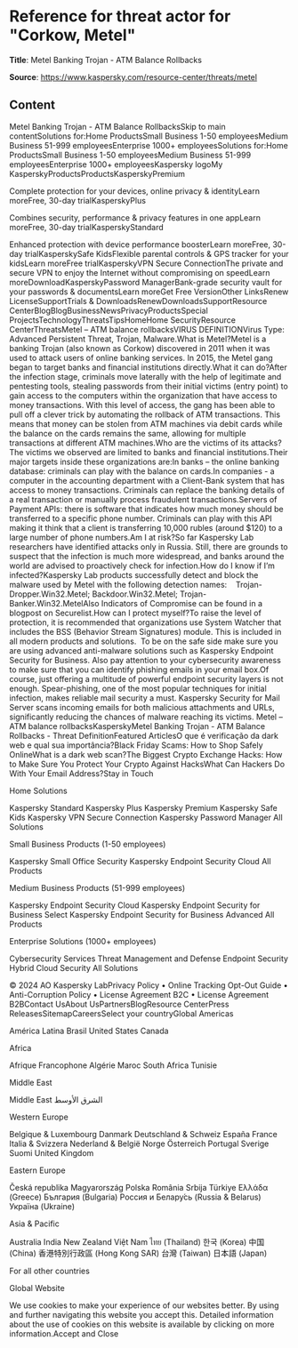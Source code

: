 # Reference for threat actor for "Corkow, Metel"

**Title**: Metel Banking Trojan - ATM Balance Rollbacks

**Source**: https://www.kaspersky.com/resource-center/threats/metel

## Content
Metel Banking Trojan - ATM Balance RollbacksSkip to main contentSolutions for:Home ProductsSmall Business 1-50 employeesMedium Business 51-999 employeesEnterprise 1000+ employeesSolutions for:Home ProductsSmall Business 1-50 employeesMedium Business 51-999 employeesEnterprise 1000+ employeesKaspersky logoMy KasperskyProductsProductsKasperskyPremium

Complete protection for your devices, online privacy & identityLearn moreFree, 30-day trialKasperskyPlus


Combines security, performance & privacy features in one appLearn moreFree, 30-day trialKasperskyStandard

Enhanced protection with device performance boosterLearn moreFree, 30-day trialKasperskySafe KidsFlexible parental controls & GPS tracker for your kidsLearn moreFree trialKasperskyVPN Secure ConnectionThe private and secure VPN to enjoy the Internet without compromising on speedLearn moreDownloadKasperskyPassword ManagerBank-grade security vault for your passwords & documentsLearn moreGet Free VersionOther LinksRenew LicenseSupportTrials & DownloadsRenewDownloadsSupportResource CenterBlogBlogBusinessNewsPrivacyProductsSpecial ProjectsTechnologyThreatsTipsHomeHome SecurityResource CenterThreatsMetel – ATM balance rollbacksVIRUS DEFINITIONVirus Type: Advanced Persistent Threat, Trojan, Malware.What is Metel?Metel is a banking Trojan (also known as Corkow) discovered in 2011 when it was used to attack users of online banking services. In 2015, the Metel gang began to target banks and financial institutions directly.What it can do?After the infection stage, criminals move laterally with the help of legitimate and pentesting tools, stealing passwords from their initial victims (entry point) to gain access to the computers within the organization that have access to money transactions. With this level of access, the gang has been able to pull off a clever trick by automating the rollback of ATM transactions. This means that money can be stolen from ATM machines via debit cards while the balance on the cards remains the same, allowing for multiple transactions at different ATM machines.Who are the victims of its attacks?The victims we observed are limited to banks and financial institutions.Their major targets inside these organizations are:In banks – the online banking database: criminals can play with the balance on cards.In companies - a computer in the accounting department with a Client-Bank system that has access to money transactions. Criminals can replace the banking details of a real transaction or manually process fraudulent transactions.Servers of Payment APIs: there is software that indicates how much money should be transferred to a specific phone number. Criminals can play with this API making it think that a client is transferring 10,000 rubles (around $120) to a large number of phone numbers.Am I at risk?So far Kaspersky Lab researchers have identified attacks only in Russia. Still, there are grounds to suspect that the infection is much more widespread, and banks around the world are advised to proactively check for infection.How do I know if I’m infected?Kaspersky Lab products successfully detect and block the malware used by Metel with the following detection names:    Trojan-Dropper.Win32.Metel; Backdoor.Win32.Metel; Trojan-Banker.Win32.MetelAlso Indicators of Compromise can be found in a blogpost on Securelist.How can I protect myself?To raise the level of protection, it is recommended that organizations use System Watcher that includes the BSS (Behavior Stream Signatures) module. This is included in all modern products and solutions.  To be on the safe side make sure you are using advanced anti-malware solutions such as Kaspersky Endpoint Security for Business. Also pay attention to your cybersecurity awareness to make sure that you can identify phishing emails in your email box.Of course, just offering a multitude of powerful endpoint security layers is not enough. Spear-phishing, one of the most popular techniques for initial infection, makes reliable mail security a must. Kaspersky Security for Mail Server scans incoming emails for both malicious attachments and URLs, significantly reducing the chances of malware reaching its victims. Metel – ATM balance rollbacksKasperskyMetel Banking Trojan - ATM Balance Rollbacks - Threat DefinitionFeatured ArticlesO que é verificação da dark web e qual sua importância?Black Friday Scams: How to Shop Safely OnlineWhat is a dark web scan?The Biggest Crypto Exchange Hacks: How to Make Sure You Protect Your Crypto Against HacksWhat Can Hackers Do With Your Email Address?Stay in Touch

Home Solutions

Kaspersky Standard
Kaspersky Plus
Kaspersky Premium
Kaspersky Safe Kids
Kaspersky VPN Secure Connection
Kaspersky Password Manager
All Solutions



Small Business Products
(1-50 employees)

Kaspersky Small Office Security
Kaspersky Endpoint Security Cloud
All Products



Medium Business Products
(51-999 employees)

Kaspersky Endpoint Security Cloud
Kaspersky Endpoint Security for Business Select
Kaspersky Endpoint Security for Business Advanced
All Products



Enterprise Solutions
(1000+ employees)

Cybersecurity Services
Threat Management and Defense
Endpoint Security
Hybrid Cloud Security
All Solutions


© 2024 AO Kaspersky LabPrivacy Policy • Online Tracking Opt-Out Guide • Anti-Corruption Policy • License Agreement B2C • License Agreement B2BContact UsAbout UsPartnersBlogResource CenterPress ReleasesSitemapCareersSelect your countryGlobal
Americas

América Latina
Brasil
United States
Canada

Africa

Afrique Francophone
Algérie
Maroc
South Africa
Tunisie

Middle East

Middle East
الشرق الأوسط



Western Europe

Belgique & Luxembourg
Danmark
Deutschland & Schweiz
España
France
Italia & Svizzera
Nederland & België
Norge
Österreich
Portugal
Sverige
Suomi
United Kingdom



Eastern Europe

Česká republika
Magyarország
Polska
România
Srbija
Türkiye
Ελλάδα (Greece)
България (Bulgaria)
Россия и Белару́сь (Russia & Belarus)
Україна (Ukraine)



Asia & Pacific

Australia
India
New Zealand
Việt Nam
ไทย (Thailand)
한국 (Korea)
中国 (China)
香港特別行政區 (Hong Kong SAR)
台灣 (Taiwan)
日本語 (Japan)

For all other countries

Global Website

We use cookies to make your experience of our websites better. By using and further navigating this website you accept this. Detailed information about the use of cookies on this website is available by clicking on more information.Accept and Close